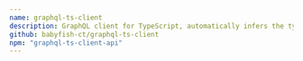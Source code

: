```yaml
---
name: graphql-ts-client
description: GraphQL client for TypeScript, automatically infers the type of the returned data according to the strongly typed query request
github: babyfish-ct/graphql-ts-client
npm: "graphql-ts-client-api"
---
```

